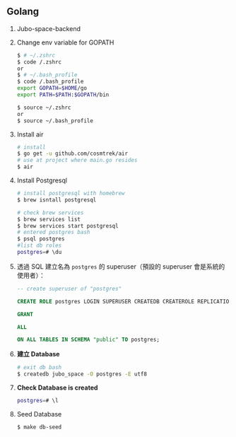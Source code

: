 

## Golang

1. Jubo-space-backend

2. Change env variable for GOPATH

   ```bash
   $ # ~/.zshrc
   $ code /.zshrc
   or
   $ # ~/.bash_profile
   $ code /.bash_profile
   export GOPATH=$HOME/go
   export PATH=$PATH:$GOPATH/bin
   
   $ source ~/.zshrc
   or
   $ source ~/.bash_profile
   ```

   

3. Install air

   ```bash
   # install
   $ go get -u github.com/cosmtrek/air
   # use at project where main.go resides
   $ air
   ```

   

4. Install Postgresql

   ```bash
   # install postgresql with homebrew
   $ brew isntall postgresql
   
   # check brew services
   $ brew services list
   $ brew services start postgresql
   # entered postgres bash
   $ psql postgres
   #list db roles
   postgres=# \du
   
   ```

   

5. 透過 SQL 建立名為 `postgres` 的 superuser（預設的 superuser 會是系統的使用者）：

   ```sql
   -- create superuser of "postgres"
   
   CREATE ROLE postgres LOGIN SUPERUSER CREATEDB CREATEROLE REPLICATION BYPASSRLS;
   
   GRANT
   
   ALL
   
   ON ALL TABLES IN SCHEMA "public" TO postgres;
   
   ```

5. **建立 Database**

   

   ```bash
   # exit db bash
   $ createdb jubo_space -O postgres -E utf8
   ```

6. **Check Database is created**

   ```bash
   postgres=# \l
   ```

7. Seed Database

   ```bash
   $ make db-seed
   ```

   

